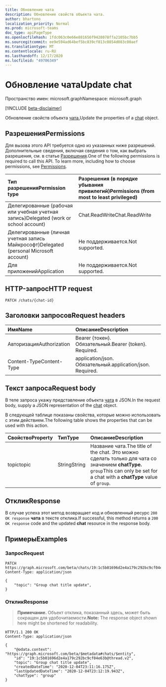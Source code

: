 ```yaml
---
title: Обновление чата
description: Обновление свойств объекта чата.
author: bhartono
localization_priority: Normal
ms.prod: microsoft-teams
doc_type: apiPageType
ms.openlocfilehash: 1fdc063c0e66e881656f9428078ffa2105bc7bb5
ms.sourcegitcommit: ee9e594ad64bef5bc839cf813c0854d083c00aef
ms.translationtype: MT
ms.contentlocale: ru-RU
ms.lasthandoff: 12/17/2020
ms.locfileid: "49706349"
---
```

# <a name="update-chat"></a><span data-ttu-id="698e4-103">Обновление чата</span><span class="sxs-lookup"><span data-stu-id="698e4-103">Update chat</span></span>
<span data-ttu-id="698e4-104">Пространство имен: microsoft.graph</span><span class="sxs-lookup"><span data-stu-id="698e4-104">Namespace: microsoft.graph</span></span>

[!INCLUDE [beta-disclaimer](../../includes/beta-disclaimer.md)]

<span data-ttu-id="698e4-105">Обновление свойств объекта [чата.](../resources/chat.md)</span><span class="sxs-lookup"><span data-stu-id="698e4-105">Update the properties of a [chat](../resources/chat.md) object.</span></span>

## <a name="permissions"></a><span data-ttu-id="698e4-106">Разрешения</span><span class="sxs-lookup"><span data-stu-id="698e4-106">Permissions</span></span>
<span data-ttu-id="698e4-p101">Для вызова этого API требуется одно из указанных ниже разрешений. Дополнительные сведения, включая сведения о том, как выбрать разрешения, см. в статье [Разрешения](/graph/permissions-reference).</span><span class="sxs-lookup"><span data-stu-id="698e4-p101">One of the following permissions is required to call this API. To learn more, including how to choose permissions, see [Permissions](/graph/permissions-reference).</span></span>

|<span data-ttu-id="698e4-109">Тип разрешения</span><span class="sxs-lookup"><span data-stu-id="698e4-109">Permission type</span></span>|<span data-ttu-id="698e4-110">Разрешения (в порядке убывания привилегий)</span><span class="sxs-lookup"><span data-stu-id="698e4-110">Permissions (from most to least privileged)</span></span>|
|:---|:---|
|<span data-ttu-id="698e4-111">Делегированные (рабочая или учебная учетная запись)</span><span class="sxs-lookup"><span data-stu-id="698e4-111">Delegated (work or school account)</span></span>|<span data-ttu-id="698e4-112">Chat.ReadWrite</span><span class="sxs-lookup"><span data-stu-id="698e4-112">Chat.ReadWrite</span></span>|
|<span data-ttu-id="698e4-113">Делегированные (личная учетная запись Майкрософт)</span><span class="sxs-lookup"><span data-stu-id="698e4-113">Delegated (personal Microsoft account)</span></span> | <span data-ttu-id="698e4-114">Не поддерживается.</span><span class="sxs-lookup"><span data-stu-id="698e4-114">Not supported.</span></span> |
|<span data-ttu-id="698e4-115">Для приложений</span><span class="sxs-lookup"><span data-stu-id="698e4-115">Application</span></span> | <span data-ttu-id="698e4-116">Не поддерживается.</span><span class="sxs-lookup"><span data-stu-id="698e4-116">Not supported.</span></span> |

## <a name="http-request"></a><span data-ttu-id="698e4-117">HTTP-запрос</span><span class="sxs-lookup"><span data-stu-id="698e4-117">HTTP request</span></span>

<!-- {
  "blockType": "ignored"
}
-->
``` http
PATCH /chats/{chat-id}
```

## <a name="request-headers"></a><span data-ttu-id="698e4-118">Заголовки запросов</span><span class="sxs-lookup"><span data-stu-id="698e4-118">Request headers</span></span>
|<span data-ttu-id="698e4-119">Имя</span><span class="sxs-lookup"><span data-stu-id="698e4-119">Name</span></span>|<span data-ttu-id="698e4-120">Описание</span><span class="sxs-lookup"><span data-stu-id="698e4-120">Description</span></span>|
|:---|:---|
|<span data-ttu-id="698e4-121">Авторизация</span><span class="sxs-lookup"><span data-stu-id="698e4-121">Authorization</span></span>|<span data-ttu-id="698e4-p102">Bearer {токен}. Обязательный.</span><span class="sxs-lookup"><span data-stu-id="698e4-p102">Bearer {token}. Required.</span></span>|
|<span data-ttu-id="698e4-124">Content-Type</span><span class="sxs-lookup"><span data-stu-id="698e4-124">Content-Type</span></span>|<span data-ttu-id="698e4-p103">application/json. Обязательный.</span><span class="sxs-lookup"><span data-stu-id="698e4-p103">application/json. Required.</span></span>|

## <a name="request-body"></a><span data-ttu-id="698e4-127">Текст запроса</span><span class="sxs-lookup"><span data-stu-id="698e4-127">Request body</span></span>
<span data-ttu-id="698e4-128">В теле запроса укажу представление объекта [чата](../resources/chat.md) в JSON.</span><span class="sxs-lookup"><span data-stu-id="698e4-128">In the request body, supply a JSON representation of the [chat](../resources/chat.md) object.</span></span>

<span data-ttu-id="698e4-129">В следующей таблице показаны свойства, которые можно использовать с этим действием.</span><span class="sxs-lookup"><span data-stu-id="698e4-129">The following table shows the properties that can be used with this action.</span></span>

|<span data-ttu-id="698e4-130">Свойство</span><span class="sxs-lookup"><span data-stu-id="698e4-130">Property</span></span>|<span data-ttu-id="698e4-131">Тип</span><span class="sxs-lookup"><span data-stu-id="698e4-131">Type</span></span>|<span data-ttu-id="698e4-132">Описание</span><span class="sxs-lookup"><span data-stu-id="698e4-132">Description</span></span>|
|:---|:---|:---|
|<span data-ttu-id="698e4-133">topic</span><span class="sxs-lookup"><span data-stu-id="698e4-133">topic</span></span>|<span data-ttu-id="698e4-134">String</span><span class="sxs-lookup"><span data-stu-id="698e4-134">String</span></span>|<span data-ttu-id="698e4-135">Название чата.</span><span class="sxs-lookup"><span data-stu-id="698e4-135">The title of the chat.</span></span> <span data-ttu-id="698e4-136">Это можно сделать только для чата со значением **chatType.** `group`</span><span class="sxs-lookup"><span data-stu-id="698e4-136">This can only be set for a chat with a **chatType** value of `group`.</span></span>|


## <a name="response"></a><span data-ttu-id="698e4-137">Отклик</span><span class="sxs-lookup"><span data-stu-id="698e4-137">Response</span></span>

<span data-ttu-id="698e4-138">В случае успеха этот метод возвращает код и обновленный ресурс `200 OK response` **чата** в тексте отклика.</span><span class="sxs-lookup"><span data-stu-id="698e4-138">If successful, this method returns a `200 OK response` code and the updated **chat** resource in the response body.</span></span>

## <a name="examples"></a><span data-ttu-id="698e4-139">Примеры</span><span class="sxs-lookup"><span data-stu-id="698e4-139">Examples</span></span>

### <a name="request"></a><span data-ttu-id="698e4-140">Запрос</span><span class="sxs-lookup"><span data-stu-id="698e4-140">Request</span></span>
<!-- {
  "blockType": "request",
  "name": "update_chat"
}
-->
``` http
PATCH https://graph.microsoft.com/beta/chats/19:1c5b01696d2e4a179c292bc9cf04e63b@thread.v2
Content-Type: application/json

{
    "topic": "Group chat title update",
}
```


### <a name="response"></a><span data-ttu-id="698e4-141">Отклик</span><span class="sxs-lookup"><span data-stu-id="698e4-141">Response</span></span>
><span data-ttu-id="698e4-142">**Примечание.** Объект отклика, показанный здесь, может быть сокращен для удобочитаемости.</span><span class="sxs-lookup"><span data-stu-id="698e4-142">**Note:** The response object shown here might be shortened for readability.</span></span>
<!-- {
  "blockType": "response",
  "truncated": true,
  "@odata.type": "microsoft.graph.chat"
}
-->
``` http
HTTP/1.1 200 OK
Content-Type: application/json

{
    "@odata.context": "https://graph.microsoft.com/beta/$metadata#chats/$entity",
    "id": "19:1c5b01696d2e4a179c292bc9cf04e63b@thread.v2",
    "topic": "Group chat title update",
    "createdDateTime": "2020-12-04T23:11:16.175Z",
    "lastUpdatedDateTime": "2020-12-04T23:12:19.943Z",
    "chatType": "group"
}
```

